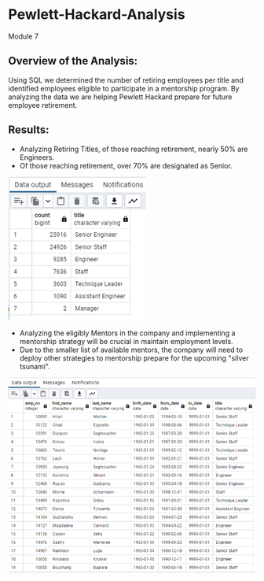 # Pewlett-Hackard-Analysis
Module 7

## Overview of the Analysis:
Using SQL we determined the number of retiring employees per title and identified employees eligible to participate in a mentorship program. By analyzing the data we are helping Pewlett Hackard prepare for future employee retirement.

## Results:
- Analyzing Retiring Titles, of those reaching retirement, nearly 50% are Engineers.
- Of those reaching retirement, over 70% are designated as Senior.

![TBrickey]( https://github.com/TBrickey/Pewlett-Hackard-Analysis/blob/main/Queries/retiring_titles.png)

- Analyzing the eligibly Mentors in the company and implementing a mentorship strategy will be crucial in maintain employment levels.
- Due to the smaller list of available mentors, the company will need to deploy other strategies to mentorship prepare for the upcoming "silver tsunami".
 
![TBrickey]( https://github.com/TBrickey/Pewlett-Hackard-Analysis/blob/main/Queries/mentorship_eligibility.png)
